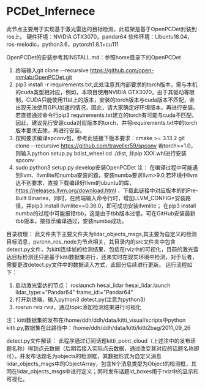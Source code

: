 # PCDet_Infernece
此节点主要用于实现基于激光雷达的目标检测，此框架是基于OpenPCDet封装到ros上。
硬件环境：NVIDIA GTX3070，pandar64 
软件环境：Ubuntu18.04，ros-melodic，python3.6，pytorch1.8.1+cu111

OpenPCDet的安装参考其INSTALL.md：参照home目录下的OpenPCDet
1.  终端输入git clone --recursive https://github.com/open-mmlab/OpenPCDet.git
2.  pip3 install -r requirements.txt,此处注意其内部要求的torch版本，需与本机的cuda类型相对应，例如，本项目使用NVIDIA GTX3070，由于其驱动等限制，CUDA只能使用11以上的版本，安装的torch版本与cuda版本不匹配，会出现无法使用GPU加速的情况，因此，请大家确定好环境版本，再进行安装。若直接通过命令行pip3 requirements.txt建立的torch有可能与cuda不匹配，因此，建议先行安装cuda对应版本的torch，并将requirements.txt中的torch版本要求去除，再进行安装。
3.  按照要求编译spconv包，参考此链接下版本要求：cmake >= 3.13.2
git clone --recursive https://github.com/traveller59/spconv
若torch>=1.0，则输入python setup.py bdist_wheel
cd ./dist, 并pip XXX.whl进行安装spconv
4. sudo python3 setup.py develop安装OpenPCDet
注： 在编译过程中可能遇到llvm、llvmlite和numba安装问题，安装numba要求llvm>9.0,若环境中llvm达不到要求，直接下载编译好llvm的ubuntu的库，https://releases.llvm.org/download.html ，下载此链接中对应版本的的Pre-Built Binaries，同时，在终端输入命令行时，增加LLVM_CONFIG=安装路径，并pip3 install llvmlite==0.36.0，即可成功安装llvmlite；
在pip3 install numba的过程中可能报错tbb，这是由于tbb版本过低，可在GitHub安装最新tbb版本，按指示编译通过，安装numba成功。

目录梳理：
	此文件夹下主要文件夹为lidar_objects_msgs,其主要为自定义的检测目标消息，pvrcnn_ros_node为节点相关，其目录内的src文件夹中包含detect.py文件，为kitti连续帧的检测结果，包括在rviz中的可视化，目前的激光雷达目标检测还只是基于kitti数据集进行，还未实时在现实环境中检测，对于后者，需要更改detect.py文件中的数据读入方式，此部分后续进行更新。
运行流程如下：
1.  启动激光雷达的节点：
	roslaunch hesai_lidar hesai_lidar.launch lidar_type:="Pandar64" frame_id:="Pandar64"
2.  打开新终端，输入python3 detect.py(注意为python3)
3.  rosrun rviz rviz，通过topic添加检测结果进行可视化

注：kitti数据集的发布在/home/ddh/ddh/data/kitti_visual/scripts中python kitti.py,数据集在此路径中：/home/ddh/ddh/data/kitti/kitti2bag/2011_09_26

detect.py文件解读：
此程序通过订阅话题kitti_point_cloud（上述注中的发布话题名称）得到点云数据（后期若接入实际点云数据，通过改变其对应的话题名称即可），并发布话题名为objects的检测框，其数据形式为自定义消息lidar_objects_msgs中的ObjectArray，包含N个消息类型为Object的检测框，其同在lidar_objects_msgs中进行定义；同时发布话题id_boxes用于rviz中的显示和可视化。


